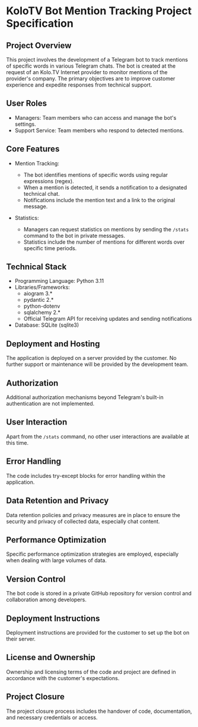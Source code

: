 # KoloTV Bot Mention Tracking Project Specification

## Project Overview
This project involves the development of a Telegram bot to track mentions of specific words in various Telegram chats. The bot is created at the request of an Kolo.TV Internet provider to monitor mentions of the provider's company. The primary objectives are to improve customer experience and expedite responses from technical support.

## User Roles
- Managers: Team members who can access and manage the bot's settings.
- Support Service: Team members who respond to detected mentions.

## Core Features
- Mention Tracking:
  - The bot identifies mentions of specific words using regular expressions (regex).
  - When a mention is detected, it sends a notification to a designated technical chat.
  - Notifications include the mention text and a link to the original message.

- Statistics:
  - Managers can request statistics on mentions by sending the `/stats` command to the bot in private messages.
  - Statistics include the number of mentions for different words over specific time periods.

## Technical Stack
- Programming Language: Python 3.11
- Libraries/Frameworks:
  - aiogram 3.*
  - pydantic 2.*
  - python-dotenv 
  - sqlalchemy 2.*
  - Official Telegram API for receiving updates and sending notifications
- Database: SQLite (sqlite3)

## Deployment and Hosting
The application is deployed on a server provided by the customer. No further support or maintenance will be provided by the development team.

## Authorization
Additional authorization mechanisms beyond Telegram's built-in authentication are not implemented.

## User Interaction
Apart from the `/stats` command, no other user interactions are available at this time.

## Error Handling
The code includes try-except blocks for error handling within the application.

## Data Retention and Privacy
Data retention policies and privacy measures are in place to ensure the security and privacy of collected data, especially chat content.

## Performance Optimization
Specific performance optimization strategies are employed, especially when dealing with large volumes of data.

## Version Control
The bot code is stored in a private GitHub repository for version control and collaboration among developers.

## Deployment Instructions
Deployment instructions are provided for the customer to set up the bot on their server.

## License and Ownership
Ownership and licensing terms of the code and project are defined in accordance with the customer's expectations.

## Project Closure
The project closure process includes the handover of code, documentation, and necessary credentials or access.

